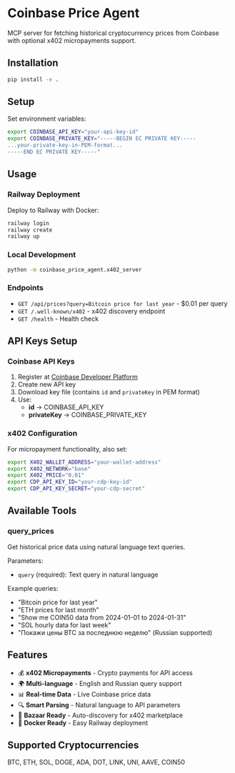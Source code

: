 # Coinbase Price Agent

MCP server for fetching historical cryptocurrency prices from Coinbase with optional x402 micropayments support.

## Installation

```bash
pip install -e .
```

## Setup

Set environment variables:
```bash
export COINBASE_API_KEY="your-api-key-id"
export COINBASE_PRIVATE_KEY="-----BEGIN EC PRIVATE KEY-----
...your-private-key-in-PEM-format...
-----END EC PRIVATE KEY-----"
```

## Usage

### Railway Deployment
Deploy to Railway with Docker:
```bash
railway login
railway create
railway up
```

### Local Development
```bash
python -m coinbase_price_agent.x402_server
```

### Endpoints
- `GET /api/prices?query=Bitcoin price for last year` - $0.01 per query
- `GET /.well-known/x402` - x402 discovery endpoint
- `GET /health` - Health check

## API Keys Setup

### Coinbase API Keys
1. Register at [Coinbase Developer Platform](https://cloud.coinbase.com/access/api)
2. Create new API key
3. Download key file (contains `id` and `privateKey` in PEM format)
4. Use:
   - **id** → COINBASE_API_KEY
   - **privateKey** → COINBASE_PRIVATE_KEY

### x402 Configuration
For micropayment functionality, also set:
```bash
export X402_WALLET_ADDRESS="your-wallet-address"
export X402_NETWORK="base"
export X402_PRICE="0.01"
export CDP_API_KEY_ID="your-cdp-key-id"
export CDP_API_KEY_SECRET="your-cdp-secret"
```

## Available Tools

### query_prices

Get historical price data using natural language text queries.

Parameters:
- `query` (required): Text query in natural language

Example queries:
- "Bitcoin price for last year"
- "ETH prices for last month"
- "Show me COIN50 data from 2024-01-01 to 2024-01-31"
- "SOL hourly data for last week"
- "Покажи цены BTC за последнюю неделю" (Russian supported)

## Features

- 💰 **x402 Micropayments** - Crypto payments for API access
- 🌍 **Multi-language** - English and Russian query support  
- 📊 **Real-time Data** - Live Coinbase price data
- 🔍 **Smart Parsing** - Natural language to API parameters
- 🚀 **Bazaar Ready** - Auto-discovery for x402 marketplace
- 🐳 **Docker Ready** - Easy Railway deployment

## Supported Cryptocurrencies

BTC, ETH, SOL, DOGE, ADA, DOT, LINK, UNI, AAVE, COIN50
